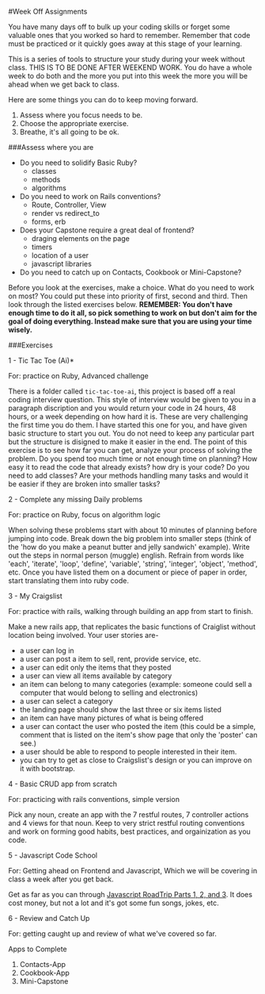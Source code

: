 #Week Off Assignments


You have many days off to bulk up your coding skills or forget some valuable ones that you worked so hard to remember. Remember that code must be practiced or it quickly goes away at this stage of your learning.

This is a series of tools to structure your study during your week without class. THIS IS TO BE DONE AFTER WEEKEND WORK. You do have a whole week to do both and the more you put into this week the more you will be ahead when we get back to class.

Here are some things you can do to keep moving forward.

1. Assess where you focus needs to be.
2. Choose the appropriate exercise.
3. Breathe, it's all going to be ok.


###Assess where you are

- Do you need to solidify Basic Ruby? 
  - classes
  - methods
  - algorithms
- Do you need to work on Rails conventions?
  - Route, Controller, View
  - render vs redirect_to
  - forms, erb
- Does your Capstone require a great deal of frontend?
  - draging elements on the page
  - timers
  - location of a user
  - javascript libraries
- Do you need to catch up on Contacts, Cookbook or Mini-Capstone?

Before you look at the exercises, make a choice. What do you need to work on most? You could put these into priority of first, second and third. Then look through the listed exercises below. **REMEMBER: You don't have enough time to do it all, so pick something to work on but don't aim for the goal of doing everything. Instead make sure that you are using your time wisely.**

###Exercises

1 - Tic Tac Toe (Ai)*

For: practice on Ruby, Advanced challenge

There is a folder called `tic-tac-toe-ai`, this project is based off a real coding interview question. This style of interview would be given to you in a paragraph discription and you would return your code in 24 hours, 48 hours, or a week depending on how hard it is. These are very challenging the first time you do them. I have started this one for you, and have given basic structure to start you out. You do not need to keep any particular part but the structure is disigned to make it easier in the end. The point of this exercise is to see how far you can get, analyze your process of solving the problem. Do you spend too much time or not enough time on planning? How easy it to read the code that already exists? how dry is your code? Do you need to add classes? Are your methods handling many tasks and would it be easier if they are broken into smaller tasks? 

2 - Complete any missing Daily problems

For: practice on Ruby, focus on algorithm logic

When solving these problems start with about 10 minutes of planning before jumping into code. Break down the big problem into smaller steps (think of the 'how do you make a peanut butter and jelly sandwich' example). Write out the steps in normal person (muggle) english. Refrain from words like 'each', 'iterate', 'loop', 'define', 'variable', 'string', 'integer', 'object', 'method', etc. Once you have listed them on a document or piece of paper in order, start translating them into ruby code.

3 - My Craigslist

For: practice with rails, walking through building an app from start to finish.

Make a new rails app, that replicates the basic functions of Craiglist without location being involved. Your user stories are-

- a user can log in
- a user can post a item to sell, rent, provide service, etc.
- a user can edit only the items that they posted
- a user can view all items available by category
- an item can belong to many categories (example: someone could sell a computer that would belong to selling and electronics)
- a user can select a category
- the landing page should show the last three or six items listed
- an item can have many pictures of what is being offered
- a user can contact the user who posted the item (this could be a simple, comment that is listed on the item's show page that only the 'poster' can see.)
- a user should be able to respond to people interested in their item.
- you can try to get as close to Craigslist's design or you can improve on it with bootstrap.

4 - Basic CRUD app from scratch

For: practicing with rails conventions, simple version

Pick any noun, create an app with the 7 restful routes, 7 controller actions and 4 views for that noun. Keep to very strict restful routing conventions and work on forming good habits, best practices, and orgainization as you code.

5 - Javascript Code School

For: Getting ahead on Frontend and Javascript, Which we will be covering in class a week after you get back. 

Get as far as you can through [Javascript RoadTrip Parts 1, 2, and 3](https://www.codeschool.com/courses/javascript-road-trip-part-1). It does cost money, but not a lot and it's got some fun songs, jokes, etc.

6 - Review and Catch Up

For: getting caught up and review of what we've covered so far.

Apps to Complete
 1. Contacts-App
 2. Cookbook-App
 3. Mini-Capstone
